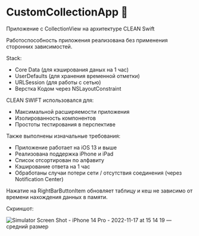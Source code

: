 # CustomCollectionApp 
Приложение с CollectionView на архитектуре CLEAN Swift

Работоспособность приложения реализована без применения сторонних зависимостей.

Stack:  
- Core Data (для кэширования даных на 1 час)
- UserDefaults (для хранения временной отметки)
- URLSession (для работы с сетью)
- Верстка Кодом через NSLayoutConstraint

CLEAN SWIFT использовался для:
- Максимальной расширяемости приложения
- Изолированность компонентов
- Простоты тестирования в перспективе

Также выполнены изначальные требования: 
- Приложение работает на iOS 13 и выше
- Реализована поддержка iPhone и iPad
- Список отсортирован по алфавиту
- Кэширование ответа на 1 час
- Обработаны случаи потери сети / отсутствия соединения (через Notification Center)

Нажатие на RightBarButtonItem обновляет таблицу и кеш не зависимо от времени нахождения данных в памяти.

Скриншот:

![Simulator Screen Shot - iPhone 14 Pro - 2022-11-17 at 15 14 19 — средний размер](https://user-images.githubusercontent.com/75203988/202447397-785b6517-2711-4843-8d0e-3ae7235017ca.jpeg)

